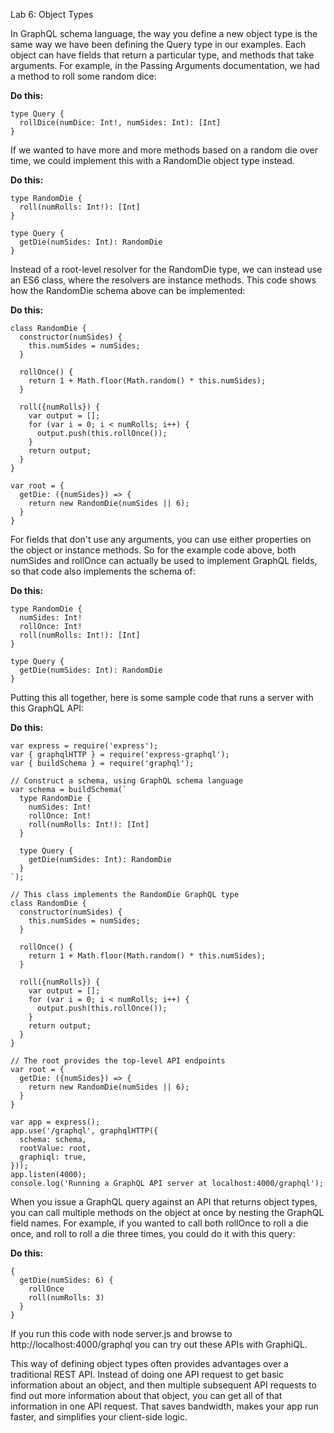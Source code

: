 ﻿Lab 6:  Object Types

In GraphQL schema language, the way you define a new object type is the same way we have been defining the Query type in our examples. Each object can have fields that return a particular type, and methods that take arguments. For example, in the Passing Arguments documentation, we had a method to roll some random dice:

**Do this:**

```
type Query {
  rollDice(numDice: Int!, numSides: Int): [Int]
}
```

If we wanted to have more and more methods based on a random die over time, we could implement this with a RandomDie object type instead.

**Do this:**

```
type RandomDie {
  roll(numRolls: Int!): [Int]
}

type Query {
  getDie(numSides: Int): RandomDie
}
```

Instead of a root-level resolver for the RandomDie type, we can instead use an ES6 class, where the resolvers are instance methods. This code shows how the RandomDie schema above can be implemented:

**Do this:**

```
class RandomDie {
  constructor(numSides) {
    this.numSides = numSides;
  }

  rollOnce() {
    return 1 + Math.floor(Math.random() * this.numSides);
  }

  roll({numRolls}) {
    var output = [];
    for (var i = 0; i < numRolls; i++) {
      output.push(this.rollOnce());
    }
    return output;
  }
}

var root = {
  getDie: ({numSides}) => {
    return new RandomDie(numSides || 6);
  }
}

```

For fields that don't use any arguments, you can use either properties on the object or instance methods. So for the example code above, both numSides and rollOnce can actually be used to implement GraphQL fields, so that code also implements the schema of:

**Do this:**

```
type RandomDie {
  numSides: Int!
  rollOnce: Int!
  roll(numRolls: Int!): [Int]
}

type Query {
  getDie(numSides: Int): RandomDie
}
```

Putting this all together, here is some sample code that runs a server with this GraphQL API:

**Do this:**

```
var express = require('express');
var { graphqlHTTP } = require('express-graphql');
var { buildSchema } = require('graphql');

// Construct a schema, using GraphQL schema language
var schema = buildSchema(`
  type RandomDie {
    numSides: Int!
    rollOnce: Int!
    roll(numRolls: Int!): [Int]
  }

  type Query {
    getDie(numSides: Int): RandomDie
  }
`);

// This class implements the RandomDie GraphQL type
class RandomDie {
  constructor(numSides) {
    this.numSides = numSides;
  }

  rollOnce() {
    return 1 + Math.floor(Math.random() * this.numSides);
  }

  roll({numRolls}) {
    var output = [];
    for (var i = 0; i < numRolls; i++) {
      output.push(this.rollOnce());
    }
    return output;
  }
}

// The root provides the top-level API endpoints
var root = {
  getDie: ({numSides}) => {
    return new RandomDie(numSides || 6);
  }
}

var app = express();
app.use('/graphql', graphqlHTTP({
  schema: schema,
  rootValue: root,
  graphiql: true,
}));
app.listen(4000);
console.log('Running a GraphQL API server at localhost:4000/graphql');

```

When you issue a GraphQL query against an API that returns object types, you can call multiple methods on the object at once by nesting the GraphQL field names. For example, if you wanted to call both rollOnce to roll a die once, and roll to roll a die three times, you could do it with this query:


**Do this:**

```
{
  getDie(numSides: 6) {
    rollOnce
    roll(numRolls: 3)
  }
}
```

If you run this code with node server.js and browse to http://localhost:4000/graphql you can try out these APIs with GraphiQL.

This way of defining object types often provides advantages over a traditional REST API. Instead of doing one API request to get basic information about an object, and then multiple subsequent API requests to find out more information about that object, you can get all of that information in one API request. That saves bandwidth, makes your app run faster, and simplifies your client-side logic.

